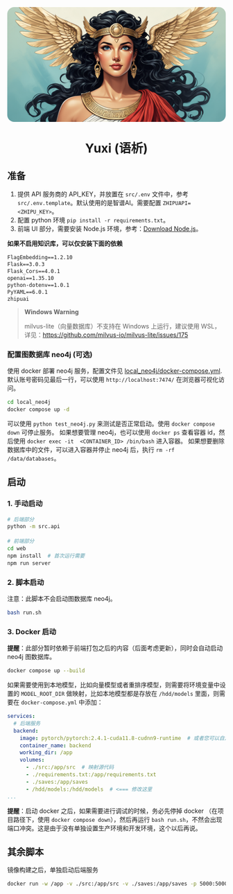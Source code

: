 <img src="web/public/home.png" style="border-radius: 16px; margin: 0 auto; max-height: 400px; display: block;"/>

<h1 style="text-align: center">Yuxi (语析)</h1>

## 准备

1. 提供 API 服务商的 API_KEY，并放置在 `src/.env` 文件中，参考 `src/.env.template`。默认使用的是智谱AI。需要配置 `ZHIPUAPI=<ZHIPU_KEY>`。
2. 配置 python 环境 `pip install -r requirements.txt`。
3. 前端 UI 部分，需要安装 Node.js  环境，参考：[Download Node.js](https://nodejs.org/en/download/package-manager)。

**如果不启用知识库，可以仅安装下面的依赖**

```
FlagEmbedding==1.2.10
Flask==3.0.3
Flask_Cors==4.0.1
openai==1.35.10
python-dotenv==1.0.1
PyYAML==6.0.1
zhipuai
```

> **Windows Warning**
>
> milvus-lite（向量数据库）不支持在 Windows 上运行，建议使用 WSL，详见：https://github.com/milvus-io/milvus-lite/issues/175

### 配置图数据库 neo4j (可选)

使用 docker 部署 neo4j 服务，配置文件见 [local_neo4j/docker-compose.yml](local_neo4j/docker-compose.yml).
默认账号密码见最后一行，可以使用 `http://localhost:7474/` 在浏览器可视化访问。

```bash
cd local_neo4j
docker compose up -d
```

可以使用 `python test_neo4j.py` 来测试是否正常启动。使用 `docker compose down` 可停止服务。
如果想要管理 neo4j，也可以使用 `docker ps` 查看容器 id，然后使用 `docker exec -it  <CONTAINER_ID> /bin/bash` 进入容器。
如果想要删除数据库中的文件，可以进入容器并停止 neo4j 后，执行 `rm -rf /data/databases`。

## 启动

### 1. 手动启动

```bash
# 后端部分
python -m src.api

# 前端部分
cd web
npm install  # 首次运行需要
npm run server
```

### 2. 脚本启动

注意：此脚本不会启动图数据库 neo4j。

```bash
bash run.sh
```

### 3. Docker 启动

**提醒**：此部分暂时依赖于前端打包之后的内容（后面考虑更新），同时会自动启动 neo4j 图数据库。

```bash
docker compose up --build
```

如果需要使用到本地模型，比如向量模型或者重排序模型，则需要将环境变量中设置的 `MODEL_ROOT_DIR` 做映射，比如本地模型都是存放在 `/hdd/models` 里面，则需要在 `docker-compose.yml` 中添加：

```yml
services:
  # 后端服务
  backend:
    image: pytorch/pytorch:2.4.1-cuda11.8-cudnn9-runtime  # 或者您可以自定义 Python 基础镜像
    container_name: backend
    working_dir: /app
    volumes:
      - ./src:/app/src  # 映射源代码
      - ./requirements.txt:/app/requirements.txt
      - ./saves:/app/saves
      - /hdd/models:/hdd/models  # <=== 修改这里
...
```

**提醒**：启动 docker 之后，如果需要进行调试的时候，务必先停掉 docker （在项目路径下，使用 `docker compose down`），然后再运行 `bash run.sh`，不然会出现端口冲突。这是由于没有单独设置生产环境和开发环境，这个以后再说。

## 其余脚本

镜像构建之后，单独启动后端服务

```bash
docker run -w /app -v ./src:/app/src -v ./saves:/app/saves -p 5000:5000 yuxi-know-backend
```